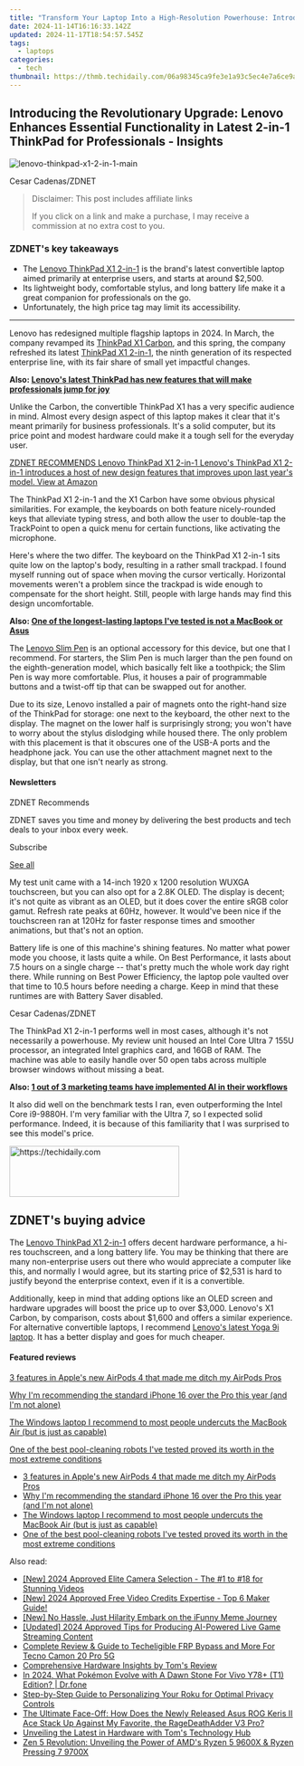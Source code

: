 ```yaml
---
title: "Transform Your Laptop Into a High-Resolution Powerhouse: Introducing the Accessory for Dual Er 4K Support, Regardless of Built-In Capabilities | Discovered on ZDNET"
date: 2024-11-14T16:16:33.142Z
updated: 2024-11-17T18:54:57.545Z
tags:
  - laptops
categories:
  - tech
thumbnail: https://thmb.techidaily.com/06a98345ca9fe3e1a93c5ec4e7a6ce9ab8cdccc3cf8688a6e23a67576ab70a4f.jpg
---
```


## Introducing the Revolutionary Upgrade: Lenovo Enhances Essential Functionality in Latest 2-in-1 ThinkPad for Professionals - Insights

![lenovo-thinkpad-x1-2-in-1-main](https://www.zdnet.com/a/img/resize/8346da5968b5905f57228700ef1c56156bb86b91/2024/05/29/f58fbe0d-70c2-4235-acfa-bfb23f469fe1/lenovo-thinkpad-x1-2-in-1-main.jpg?auto=webp&width=1280)

Cesar Cadenas/ZDNET

>  Disclaimer: This post includes affiliate links
>
>  If you click on a link and make a purchase, I may receive a commission at no extra cost to you.
>

### ZDNET's key takeaways

* The [Lenovo ThinkPad X1 2-in-1](https://buy.geni.us/Proxy.ashx?TSID=368250&GR%5FURL=https%3A%2F%2Fwww.amazon.com%2FLenovo-ThinkPad-Business-i5-1145G7-Thunderbolt4%2Fdp%2FB0D6XZSF2Y%2F%3Ftag%3Dzd-buy-button-20%26ascsubtag%3D%5F%5FCOM%5FCLICK%5FID%5F%5F%7Ca860f442-d849-4857-bfa9-fd5b5d0c2fec%7Cdtp&dtb=1) is the brand's latest convertible laptop aimed primarily at enterprise users, and starts at around $2,500.
* Its lightweight body, comfortable stylus, and long battery life make it a great companion for professionals on the go.
* Unfortunately, the high price tag may limit its accessibility.

---

Lenovo has redesigned multiple flagship laptops in 2024\. In March, the company revamped its [ThinkPad X1 Carbon](https://www.zdnet.com/article/lenovos-latest-thinkpad-has-new-features-that-will-make-professionals-jump-for-joy/), and this spring, the company refreshed its latest [ThinkPad X1 2-in-1](https://buy.geni.us/Proxy.ashx?TSID=368250&GR%5FURL=https%3A%2F%2Fwww.amazon.com%2FLenovo-ThinkPad-Business-i5-1145G7-Thunderbolt4%2Fdp%2FB0D6XZSF2Y%2F%3Ftag%3Dzd-buy-button-20%26ascsubtag%3D%5F%5FCOM%5FCLICK%5FID%5F%5F%7Ca860f442-d849-4857-bfa9-fd5b5d0c2fec%7Cdtp&dtb=1), the ninth generation of its respected enterprise line, with its fair share of small yet impactful changes.

**Also: [Lenovo's latest ThinkPad has new features that will make professionals jump for joy](https://www.zdnet.com/article/lenovos-latest-thinkpad-has-new-features-that-will-make-professionals-jump-for-joy/)**   
  
Unlike the Carbon, the convertible ThinkPad X1 has a very specific audience in mind. Almost every design aspect of this laptop makes it clear that it's meant primarily for business professionals. It's a solid computer, but its price point and modest hardware could make it a tough sell for the everyday user.

[ZDNET RECOMMENDS Lenovo ThinkPad X1 2-in-1 Lenovo's ThinkPad X1 2-in-1 introduces a host of new design features that improves upon last year's model. View at Amazon](https://buy.geni.us/Proxy.ashx?TSID=368250&GR%5FURL=https%3A%2F%2Fwww.amazon.com%2FLenovo-ThinkPad-Business-i5-1145G7-Thunderbolt4%2Fdp%2FB0D6XZSF2Y%2F%3Ftag%3Dzd-buy-button-20%26ascsubtag%3D%5F%5FCOM%5FCLICK%5FID%5F%5F%7Ca860f442-d849-4857-bfa9-fd5b5d0c2fec%7Cdtp&dtb=1)

The ThinkPad X1 2-in-1 and the X1 Carbon have some obvious physical similarities. For example, the keyboards on both feature nicely-rounded keys that alleviate typing stress, and both allow the user to double-tap the TrackPoint to open a quick menu for certain functions, like activating the microphone.   
  
Here's where the two differ. The keyboard on the ThinkPad X1 2-in-1 sits quite low on the laptop's body, resulting in a rather small trackpad. I found myself running out of space when moving the cursor vertically. Horizontal movements weren't a problem since the trackpad is wide enough to compensate for the short height. Still, people with large hands may find this design uncomfortable.

**Also: [One of the longest-lasting laptops I've tested is not a MacBook or Asus](https://www.zdnet.com/article/one-of-the-longest-lasting-laptops-ive-tested-is-not-a-macbook-or-asus/)**

The [Lenovo Slim Pen](https://shop-links.co/link/?exclusive=1&publisher_slug=itechdaily19598&url=https%3A%2F%2Fwww.lenovo.com%2Fus%2Fen%2Fdc%2Faccessories-and-software%2Fstylus-pens-and-supplies) is an optional accessory for this device, but one that I recommend. For starters, the Slim Pen is much larger than the pen found on the eighth-generation model, which basically felt like a toothpick; the Slim Pen is way more comfortable. Plus, it houses a pair of programmable buttons and a twist-off tip that can be swapped out for another. 

Due to its size, Lenovo installed a pair of magnets onto the right-hand size of the ThinkPad for storage: one next to the keyboard, the other next to the display. The magnet on the lower half is surprisingly strong; you won't have to worry about the stylus dislodging while housed there. The only problem with this placement is that it obscures one of the USB-A ports and the headphone jack. You can use the other attachment magnet next to the display, but that one isn't nearly as strong.

#### Newsletters

ZDNET Recommends

ZDNET saves you time and money by delivering the best products and tech deals to your inbox every week.

 Subscribe

[See all](https://www.zdnet.com/newsletters/)

My test unit came with a 14-inch 1920 x 1200 resolution WUXGA touchscreen, but you can also opt for a 2.8K OLED. The display is decent; it's not quite as vibrant as an OLED, but it does cover the entire sRGB color gamut. Refresh rate peaks at 60Hz, however. It would've been nice if the touchscreen ran at 120Hz for faster response times and smoother animations, but that's not an option.

Battery life is one of this machine's shining features. No matter what power mode you choose, it lasts quite a while. On Best Performance, it lasts about 7.5 hours on a single charge -- that's pretty much the whole work day right there. While running on Best Power Efficiency, the laptop pole vaulted over that time to 10.5 hours before needing a charge. Keep in mind that these runtimes are with Battery Saver disabled.

Cesar Cadenas/ZDNET

The ThinkPad X1 2-in-1 performs well in most cases, although it's not necessarily a powerhouse. My review unit housed an Intel Core Ultra 7 155U processor, an integrated Intel graphics card, and 16GB of RAM. The machine was able to easily handle over 50 open tabs across multiple browser windows without missing a beat.

**Also: [1 out of 3 marketing teams have implemented AI in their workflows](https://www.zdnet.com/article/1-out-of-3-marketing-teams-have-implemented-ai-in-their-workflows/)**

It also did well on the benchmark tests I ran, even outperforming the Intel Core i9-9880H. I'm very familiar with the Ultra 7, so I expected solid performance. Indeed, it is because of this familiarity that I was surprised to see this model's price. 

<!-- affiliate ads begin -->
<a href="https://aligracehair.sjv.io/c/5597632/2135369/19272" target="_top" id="2135369">
  <img src="//a.impactradius-go.com/display-ad/19272-2135369" border="0" alt="https://techidaily.com" width="300" height="90"/>
</a>
<img height="0" width="0" src="https://aligracehair.sjv.io/i/5597632/2135369/19272" style="position:absolute;visibility:hidden;" border="0" />
<!-- affiliate ads end -->

## ZDNET's buying advice

The [Lenovo ThinkPad X1 2-in-1](https://shop-links.co/link/?url=https%3A%2F%2Fwww.lenovo.com%2Fca%2Fen%2Fp%2Flaptops%2Fthinkpad%2Fthinkpadx1%2Flenovo-thinkpad-x1-2-in-1-gen-9-%2814-inch-intel%29%2Flen101t0085%3F&publisher_slug=itechdaily19598&exclusive=1) offers decent hardware performance, a hi-res touchscreen, and a long battery life. You may be thinking that there are many non-enterprise users out there who would appreciate a computer like this, and normally I would agree, but its starting price of $2,531 is hard to justify beyond the enterprise context, even if it is a convertible. 

Additionally, keep in mind that adding options like an OLED screen and hardware upgrades will boost the price up to over $3,000\. Lenovo's X1 Carbon, by comparison, costs about $1,600 and offers a similar experience. For alternative convertible laptops, I recommend [Lenovo's latest Yoga 9i laptop](https://shop-links.co/link/?exclusive=1&publisher_slug=itechdaily19598&url=https%3A%2F%2Fwww.lenovo.com%2Fus%2Fen%2Fp%2Flaptops%2Fyoga%2Fyoga-2-in-1-series%2Flenovo-yoga-9i-2-in-1-gen-9-%252814-inch-intel%2529%2Flen101y0043%3F). It has a better display and goes for much cheaper.

#### Featured reviews

[3 features in Apple's new AirPods 4 that made me ditch my AirPods Pros](https://www.zdnet.com/article/3-features-in-apples-new-airpods-4-that-made-me-ditch-my-airpods-pros/ "3 features in Apple's new AirPods 4 that made me ditch my AirPods Pros")

[Why I'm recommending the standard iPhone 16 over the Pro this year (and I'm not alone)](https://www.zdnet.com/article/why-im-recommending-the-standard-iphone-16-over-the-pro-this-year-and-im-not-alone/ "Why I'm recommending the standard iPhone 16 over the Pro this year (and I'm not alone)")

[The Windows laptop I recommend to most people undercuts the MacBook Air (but is just as capable)](https://www.zdnet.com/article/the-windows-laptop-i-recommend-to-most-people-undercuts-the-macbook-air-but-is-just-as-capable/ "The Windows laptop I recommend to most people undercuts the MacBook Air (but is just as capable)")

[One of the best pool-cleaning robots I've tested proved its worth in the most extreme conditions](https://www.zdnet.com/article/one-of-the-best-pool-cleaning-robots-ive-tested-proved-its-worth-in-the-most-extreme-conditions/ "One of the best pool-cleaning robots I've tested proved its worth in the most extreme conditions")

* [3 features in Apple's new AirPods 4 that made me ditch my AirPods Pros](https://www.zdnet.com/article/3-features-in-apples-new-airpods-4-that-made-me-ditch-my-airpods-pros/ "3 features in Apple's new AirPods 4 that made me ditch my AirPods Pros")
* [Why I'm recommending the standard iPhone 16 over the Pro this year (and I'm not alone)](https://www.zdnet.com/article/why-im-recommending-the-standard-iphone-16-over-the-pro-this-year-and-im-not-alone/ "Why I'm recommending the standard iPhone 16 over the Pro this year (and I'm not alone)")
* [The Windows laptop I recommend to most people undercuts the MacBook Air (but is just as capable)](https://www.zdnet.com/article/the-windows-laptop-i-recommend-to-most-people-undercuts-the-macbook-air-but-is-just-as-capable/ "The Windows laptop I recommend to most people undercuts the MacBook Air (but is just as capable)")
* [One of the best pool-cleaning robots I've tested proved its worth in the most extreme conditions](https://www.zdnet.com/article/one-of-the-best-pool-cleaning-robots-ive-tested-proved-its-worth-in-the-most-extreme-conditions/ "One of the best pool-cleaning robots I've tested proved its worth in the most extreme conditions")

<ins class="adsbygoogle"
     style="display:block"
     data-ad-format="autorelaxed"
     data-ad-client="ca-pub-7571918770474297"
     data-ad-slot="1223367746"></ins>

<ins class="adsbygoogle"
     style="display:block"
     data-ad-client="ca-pub-7571918770474297"
     data-ad-slot="8358498916"
     data-ad-format="auto"
     data-full-width-responsive="true"></ins>

<span class="atpl-alsoreadstyle">Also read:</span>
<div><ul>
<li><a href="https://fox-access.techidaily.com/new-2024-approved-elite-camera-selection-the-1-to-18-for-stunning-videos/"><u>[New] 2024 Approved Elite Camera Selection - The #1 to #18 for Stunning Videos</u></a></li>
<li><a href="https://youtube-lab.techidaily.com/024-approved-free-video-credits-expertise-top-6-maker-guide/"><u>[New] 2024 Approved Free Video Credits Expertise - Top 6 Maker Guide!</u></a></li>
<li><a href="https://extra-guidance.techidaily.com/new-no-hassle-just-hilarity-embark-on-the-ifunny-meme-journey/"><u>[New] No Hassle, Just Hilarity Embark on the iFunny Meme Journey</u></a></li>
<li><a href="https://digital-screen-recording.techidaily.com/updated-2024-approved-tips-for-producing-ai-powered-live-game-streaming-content/"><u>[Updated] 2024 Approved Tips for Producing AI-Powered Live Game Streaming Content</u></a></li>
<li><a href="https://unlock-android.techidaily.com/complete-review-and-guide-to-techeligible-frp-bypass-and-more-for-tecno-camon-20-pro-5g-by-drfone-android/"><u>Complete Review & Guide to Techeligible FRP Bypass and More For Tecno Camon 20 Pro 5G</u></a></li>
<li><a href="https://hardware-reviews.techidaily.com/comprehensive-hardware-insights-by-toms-review/"><u>Comprehensive Hardware Insights by Tom's Review</u></a></li>
<li><a href="https://change-location.techidaily.com/in-2024-what-pokemon-evolve-with-a-dawn-stone-for-vivo-y78plus-t1-edition-drfone-by-drfone-virtual-android/"><u>In 2024, What Pokémon Evolve with A Dawn Stone For Vivo Y78+ (T1) Edition? | Dr.fone</u></a></li>
<li><a href="https://media-tips.techidaily.com/step-by-step-guide-to-personalizing-your-roku-for-optimal-privacy-controls/"><u>Step-by-Step Guide to Personalizing Your Roku for Optimal Privacy Controls</u></a></li>
<li><a href="https://hardware-reviews.techidaily.com/the-ultimate-face-off-how-does-the-newly-released-asus-rog-keris-ii-ace-stack-up-against-my-favorite-the-ragedeathadder-v3-pro/"><u>The Ultimate Face-Off: How Does the Newly Released Asus ROG Keris II Ace Stack Up Against My Favorite, the RageDeathAdder V3 Pro?</u></a></li>
<li><a href="https://hardware-reviews.techidaily.com/unveiling-the-latest-in-hardware-with-toms-technology-hub/"><u>Unveiling the Latest in Hardware with Tom's Technology Hub</u></a></li>
<li><a href="https://hardware-reviews.techidaily.com/zen-5-revolution-unveiling-the-power-of-amds-ryzen-5-9600x-and-ryzen-pressing-7-9700x/"><u>Zen 5 Revolution: Unveiling the Power of AMD's Ryzen 5 9600X & Ryzen Pressing 7 9700X</u></a></li>
</ul></div>

